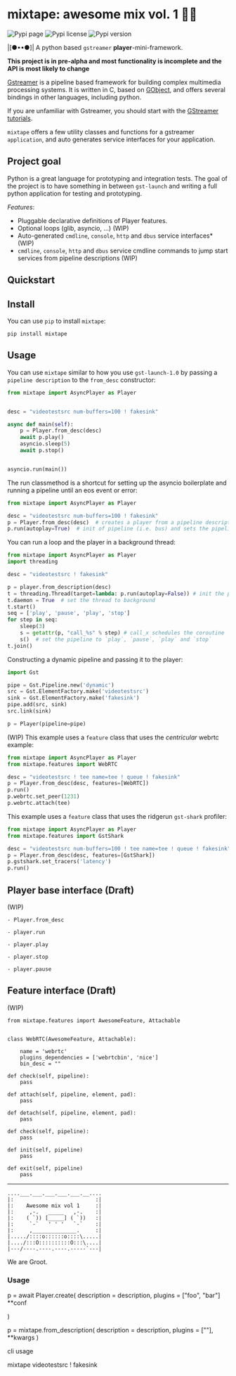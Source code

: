 # mixtape: awesome mix vol. 1 🎵📼 

![Pypi page] ![Pypi license] ![Pypi version]

|[●▪▪●]| A python based `gstreamer` **player**-mini-framework.

**This project is in pre-alpha and most functionality is incomplete and the API is
most likely to change**

[Gstreamer] is a pipeline based framework for building complex multimedia processing 
systems. It is written in C, based on [GObject], and offers several bindings in other languages,
including python.

If you are unfamiliar with Gstreamer, you should start with the [GStreamer tutorials]. 

`mixtape` offers a few utility classes and functions for a gstreamer `application`,
and auto generates service interfaces for your application.

## Project goal

Python is a great language for prototyping and integration tests. The goal of the project is 
to have something in between `gst-launch` and writing a full python application for testing
and prototyping.


*Features*:

* Pluggable declarative definitions of Player features.
* Optional loops (glib, asyncio, ...) (WIP)
* Auto-generated `cmdline`, `console`, `http` and `dbus` service interfaces* (WIP)
* `cmdline`, `console`, `http` and `dbus` service cmdline commands to jump start services 
  from pipeline descriptions (WIP)

## Quickstart

## Install

You can use `pip` to install `mixtape`:

    pip install mixtape

## Usage

You can use `mixtape` similar to how you use `gst-launch-1.0` by passing 
a `pipeline description` to the `from_desc` constructor:



```python
from mixtape import AsyncPlayer as Player


desc = "videotestsrc num-buffers=100 ! fakesink"

async def main(self):
    p = Player.from_desc(desc)
    await p.play()
    asyncio.sleep(5)
    await p.stop()


asyncio.run(main())

```

The run classmethod is a shortcut for setting up the asyncio boilerplate and 
running a pipeline until an eos event or error: 

```python
from mixtape import AsyncPlayer as Player

desc = "videotestsrc num-buffers=100 ! fakesink"
p = Player.from_desc(desc)  # creates a player from a pipeline description
p.run(autoplay=True)  # init of pipeline (i.e. bus) and sets the pipeline to playing state (default)
```

You can run a loop and the player in a background thread:

```python
from mixtape import AsyncPlayer as Player
import threading

desc = "videotestsrc ! fakesink"

p = player.from_description(desc)
t = threading.Thread(target=lambda: p.run(autoplay=False)) # init the player in another thread
t.daemon = True  # set the thread to background
t.start()
seq = ['play', 'pause', 'play', 'stop']
for step in seq:
    sleep(3)
    s = getattr(p, "call_%s" % step) # call_x schedules the coroutine
    s()  # set the pipeline to `play`, `pause`, `play` and `stop`
t.join()
```

Constructing a dynamic pipeline and passing it to the player:

```python
import Gst

pipe = Gst.Pipeline.new('dynamic')
src = Gst.ElementFactory.make('videotestsrc')
sink = Gst.ElementFactory.make('fakesink')
pipe.add(src, sink)
src.link(sink)

p = Player(pipeline=pipe)
```

(WIP)
This example uses a `feature` class that uses the *centricular* webrtc example:

```python
from mixtape import AsyncPlayer as Player
from mixtape.features import WebRTC

desc = "videotestsrc ! tee name=tee ! queue ! fakesink"
p = Player.from_desc(desc, features=[WebRTC])
p.run()
p.webrtc.set_peer(1231)
p.webrtc.attach(tee)
```

This example uses a `feature` class that uses the ridgerun `gst-shark` profiler:

```python
from mixtape import AsyncPlayer as Player
from mixtape.features import GstShark

desc = "videotestsrc num-buffers=100 ! tee name=tee ! queue ! fakesink"
p = Player.from_desc(desc, features=[GstShark])
p.gstshark.set_tracers('latency')
p.run()
```

## Player base interface (Draft)

(WIP)

    - Player.from_desc

    - player.run

    - player.play

    - player.stop

    - player.pause


## Feature interface (Draft)

(WIP)

    from mixtape.features import AwesomeFeature, Attachable


    class WebRTC(AwesomeFeature, Attachable):

        name = 'webrtc'
        plugins_dependencies = ['webrtcbin', 'nice']
        bin_desc = ""

    def check(self, pipeline):
        pass

    def attach(self, pipeline, element, pad):
        pass

    def detach(self, pipeline, element, pad):
        pass

    def check(self, pipeline):
        pass

    def init(self, pipeline)
        pass

    def exit(self, pipeline)
        pass

----

    ....___.___.___.___.___.__....
    |:                          :|
    |:    Awesome mix vol 1     :|
    |:     ,-.   _____   ,-.    :|
    |:    ( `)) [_____] ( `))   :|
    |:     `-`   ' ' '   `-`    :|
    |:     ,______________.     :|
    |...../::::o::::::o::::\.....|
    |..../:::O::::::::::O:::\....|
    |---/----.----.----.-----`---|

We are Groot.

[GStreamer]: https://gstreamer.freedesktop.org/
[GObject]: https://developer.gnome.org/gobject/stable/
[GStreamer tutorials]: https://gstreamer.freedesktop.org/documentation/tutorials/index.html
[Pypi page]: https://img.shields.io/pypi/v/mixtape.svg
[Pypi license]: https://img.shields.io/pypi/l/mixtape.svg
[Pypi version]: https://img.shields.io/pypi/pyversions/mixtape.svg



### Usage 


p = await Player.create(
    description = description,
    plugins = ["foo", "bar"]
    **conf

)

p = mixtape.from_description(
    description = description,
    plugins = [""],
    **kwargs
)


cli usage

mixtape videotestsrc ! fakesink